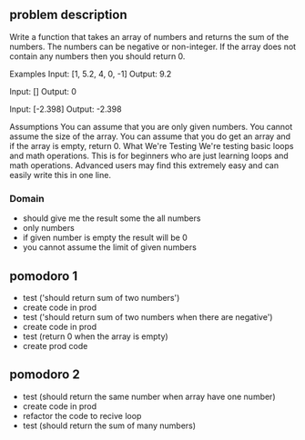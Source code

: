 ## problem description
Write a function that takes an array of numbers and returns the sum of the numbers. The numbers can be negative or non-integer. If the array does not contain any numbers then you should return 0.

Examples
Input: [1, 5.2, 4, 0, -1]
Output: 9.2

Input: []
Output: 0

Input: [-2.398]
Output: -2.398

Assumptions
You can assume that you are only given numbers.
You cannot assume the size of the array.
You can assume that you do get an array and if the array is empty, return 0.
What We're Testing
We're testing basic loops and math operations. This is for beginners who are just learning loops and math operations.
Advanced users may find this extremely easy and can easily write this in one line.

### Domain

- should give me the result some the all numbers
- only numbers
- if given number is empty the result will be 0
- you cannot assume the limit of given numbers

## pomodoro 1

- test ('should return sum of two numbers')
- create code in prod
- test ('should return sum of two numbers when there are negative')
- create code in prod
- test (return 0 when the array is empty)
- create prod code

## pomodoro 2
- test (should return the same number when array have one number)
- create code in prod
- refactor the code to recive loop 
- test (should return the sum of many numbers)